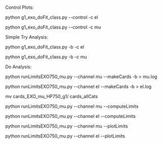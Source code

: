 Control Plots:

python g1_exo_doFit_class.py --control -c el

python g1_exo_doFit_class.py --control -c mu

Simple Try Analysis:

python g1_exo_doFit_class.py  -b -c el

python g1_exo_doFit_class.py  -b -c mu



Do Analysis:

python runLimitsEXO750_mu.py --channel mu --makeCards -b > mu.log

python runLimitsEXO750_mu.py --channel el --makeCards -b > el.log

mv cards_EXO_mu_HP750_g1/ cards_allCats

python runLimitsEXO750_mu.py --channel mu --computeLimits

python runLimitsEXO750_mu.py --channel el --computeLimits

python runLimitsEXO750_mu.py --channel mu --plotLimits  

python runLimitsEXO750_mu.py --channel el --plotLimits  

